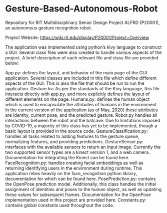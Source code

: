 # Gesture-Based-Autonomous-Robot
Repository for RIT Multidisciplinary Senior Design Project ALFRD (P20001), an autonomous gesture recognition robot.

Project Website: https://wiki.rit.edu/display/P20001/Project+Overview 


The application was implemented using python’s kivy language to construct a GUI. Several class files were also created to handle various aspects of the project. A brief description of each relevant file and class file are provided below:

App.py: defines the layout, and behavior of the main page of the GUI application. Several classes are included in this file which define different aspects of the GUI. This is also the file that should be run to run the application.
Gesture.kv: As per the standards of the Kivy language, this file interacts directly with app.py, and more explicitly defines the layout of different elements on the page.
Humans.py: defines the human object which is used to encapsulate the attributes of humans in the environment. In the current version of the application (as of May, 2020) these attributes are identity, current pose, and the predicted gesture.
Robot.py handles all interactions between the robot and the batcave. Due to limitations imposed by COVID-19, a majority of this class has yet to be implemented, though a basic layout is provided in the source code.
GestureClassification.py: handles all tasks related to adding features to the gesture queue, normalizing features, and providing predictions.
GestureSensor.py: interfaces with the available sensors to return an input image. Currently the two supported sensor types are a kinect version 1, and a web camera. Documentation for integrating the Kinect can be found here.
FaceRecognition.py: handles creating facial embeddings as well as returning identifying users in the environment during runtime. This application relies heavily on the face_recognition python library, documentation for which can be found here.
PosePrediction.py: contains the OpenPose prediction model. Additionally, this class handles the initial assignment of identities and poses to the human object, as well as updating these values for subsequent frames. Documentation for the OpenPose implementation used in this project are provided here.
Constants.py: contains global constants used throughout the code.
